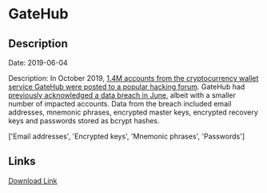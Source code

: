 # GateHub

## Description

Date: 2019-06-04

Description:
In October 2019, <a href="https://arstechnica.com/information-technology/2019/11/password-data-dumped-online-for-2-2-million-users-of-currency-and-gaming-sites/" target="_blank" rel="noopener">1.4M accounts from the cryptocurrency wallet service GateHub were posted to a popular hacking forum</a>. GateHub had <a href="https://gatehub.net/blog/gatehub-update-investigation-continues/" target="_blank" rel="noopener">previously acknowledged a data breach in June</a>, albeit with a smaller number of impacted accounts. Data from the breach included email addresses, mnemonic phrases, encrypted master keys, encrypted recovery keys and passwords stored as bcrypt hashes.


['Email addresses', 'Encrypted keys', 'Mnemonic phrases', 'Passwords']

## Links

[Download Link](https://link-to.net/1229997/503.3579736515108/dynamic/?r=aHR0cHM6Ly93d3cubWVkaWFmaXJlLmNvbS92aWV3L3JIcUNycFdhbWU1YTRVTC9nYXRlaHViLm5ldC9maWxl)